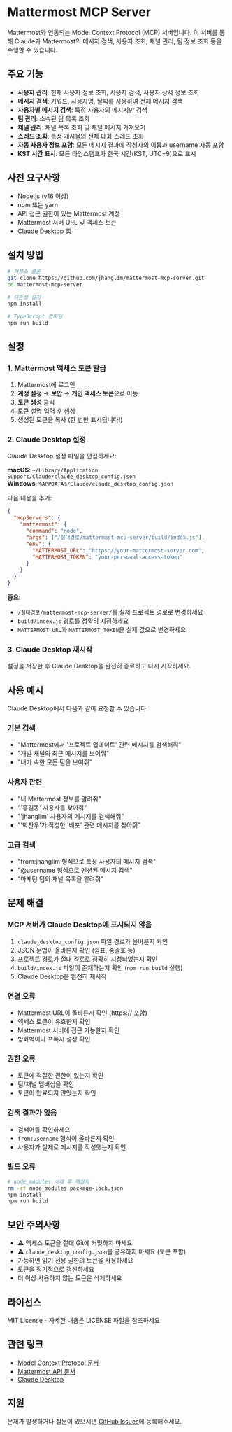 # Mattermost MCP Server

Mattermost와 연동되는 Model Context Protocol (MCP) 서버입니다. 이 서버를 통해 Claude가 Mattermost의 메시지 검색, 사용자 조회, 채널 관리, 팀 정보 조회 등을 수행할 수 있습니다.

## 주요 기능

- **사용자 관리**: 현재 사용자 정보 조회, 사용자 검색, 사용자 상세 정보 조회
- **메시지 검색**: 키워드, 사용자명, 날짜를 사용하여 전체 메시지 검색
- **사용자별 메시지 검색**: 특정 사용자의 메시지만 검색
- **팀 관리**: 소속된 팀 목록 조회
- **채널 관리**: 채널 목록 조회 및 채널 메시지 가져오기
- **스레드 조회**: 특정 게시물의 전체 대화 스레드 조회
- **자동 사용자 정보 포함**: 모든 메시지 결과에 작성자의 이름과 username 자동 포함
- **KST 시간 표시**: 모든 타임스탬프가 한국 시간(KST, UTC+9)으로 표시

## 사전 요구사항

- Node.js (v16 이상)
- npm 또는 yarn
- API 접근 권한이 있는 Mattermost 계정
- Mattermost 서버 URL 및 액세스 토큰
- Claude Desktop 앱

## 설치 방법

```bash
# 저장소 클론
git clone https://github.com/jhanglim/mattermost-mcp-server.git
cd mattermost-mcp-server

# 의존성 설치
npm install

# TypeScript 컴파일
npm run build
```

## 설정

### 1. Mattermost 액세스 토큰 발급

1. Mattermost에 로그인
2. **계정 설정** → **보안** → **개인 액세스 토큰**으로 이동
3. **토큰 생성** 클릭
4. 토큰 설명 입력 후 생성
5. 생성된 토큰을 복사 (한 번만 표시됩니다!)

### 2. Claude Desktop 설정

Claude Desktop 설정 파일을 편집하세요:

**macOS**: `~/Library/Application Support/Claude/claude_desktop_config.json`  
**Windows**: `%APPDATA%/Claude/claude_desktop_config.json`

다음 내용을 추가:

```json
{
  "mcpServers": {
    "mattermost": {
      "command": "node",
      "args": ["/절대경로/mattermost-mcp-server/build/index.js"],
      "env": {
        "MATTERMOST_URL": "https://your-mattermost-server.com",
        "MATTERMOST_TOKEN": "your-personal-access-token"
      }
    }
  }
}
```

**중요**: 
- `/절대경로/mattermost-mcp-server/`를 실제 프로젝트 경로로 변경하세요
- `build/index.js` 경로를 정확히 지정하세요
- `MATTERMOST_URL`과 `MATTERMOST_TOKEN`을 실제 값으로 변경하세요

### 3. Claude Desktop 재시작

설정을 저장한 후 Claude Desktop을 완전히 종료하고 다시 시작하세요.

## 사용 예시

Claude Desktop에서 다음과 같이 요청할 수 있습니다:

### 기본 검색
- "Mattermost에서 '프로젝트 업데이트' 관련 메시지를 검색해줘"
- "개발 채널의 최근 메시지를 보여줘"
- "내가 속한 모든 팀을 보여줘"

### 사용자 관련
- "내 Mattermost 정보를 알려줘"
- "'홍길동' 사용자를 찾아줘"
- "'jhanglim' 사용자의 메시지를 검색해줘"
- "'박찬우'가 작성한 '배포' 관련 메시지를 찾아줘"

### 고급 검색
- "from:jhanglim 형식으로 특정 사용자의 메시지 검색"
- "@username 형식으로 멘션된 메시지 검색"
- "마케팅 팀의 채널 목록을 알려줘"

## 문제 해결

### MCP 서버가 Claude Desktop에 표시되지 않음

1. `claude_desktop_config.json` 파일 경로가 올바른지 확인
2. JSON 문법이 올바른지 확인 (쉼표, 중괄호 등)
3. 프로젝트 경로가 절대 경로로 정확히 지정되었는지 확인
4. `build/index.js` 파일이 존재하는지 확인 (`npm run build` 실행)
5. Claude Desktop을 완전히 재시작

### 연결 오류

- Mattermost URL이 올바른지 확인 (https:// 포함)
- 액세스 토큰이 유효한지 확인
- Mattermost 서버에 접근 가능한지 확인
- 방화벽이나 프록시 설정 확인

### 권한 오류

- 토큰에 적절한 권한이 있는지 확인
- 팀/채널 멤버십을 확인
- 토큰이 만료되지 않았는지 확인

### 검색 결과가 없음

- 검색어를 확인하세요
- `from:username` 형식이 올바른지 확인
- 사용자가 실제로 메시지를 작성했는지 확인

### 빌드 오류

```bash
# node_modules 삭제 후 재설치
rm -rf node_modules package-lock.json
npm install
npm run build
```

## 보안 주의사항

- ⚠️ 액세스 토큰을 절대 Git에 커밋하지 마세요
- ⚠️ `claude_desktop_config.json`을 공유하지 마세요 (토큰 포함)
- 가능하면 읽기 전용 권한의 토큰을 사용하세요
- 토큰을 정기적으로 갱신하세요
- 더 이상 사용하지 않는 토큰은 삭제하세요

## 라이선스

MIT License - 자세한 내용은 LICENSE 파일을 참조하세요

## 관련 링크

- [Model Context Protocol 문서](https://modelcontextprotocol.io)
- [Mattermost API 문서](https://api.mattermost.com)
- [Claude Desktop](https://claude.ai/desktop)

## 지원

문제가 발생하거나 질문이 있으시면 [GitHub Issues](https://github.com/jhanglim/mattermost-mcp-server/issues)에 등록해주세요.

